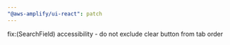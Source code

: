 ```yaml
---
"@aws-amplify/ui-react": patch
---
```


fix:(SearchField) accessibility - do not exclude clear button from tab order
